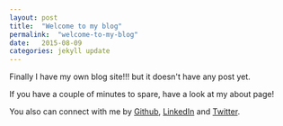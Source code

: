 ```yaml
---
layout: post
title:  "Welcome to my blog"
permalink:  "welcome-to-my-blog"
date:   2015-08-09
categories: jekyll update
---
```



Finally I have my own blog site!!! but it doesn't have any post yet. 

If you have a couple of minutes to spare, have a look at my about page!

You also can connect with me by [Github](http://github.com/xunaxu), [LinkedIn](https://au.linkedin.com/in/xuna-xu-8a135094) and [Twitter](http://twitter.com/xuna_x).